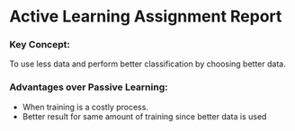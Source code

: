 Active Learning Assignment Report
=================================

### Key Concept:
To use less data and perform better classification by choosing better data.

### Advantages over Passive Learning:
* When training is a costly process.
* Better result for same amount of training since better data is used